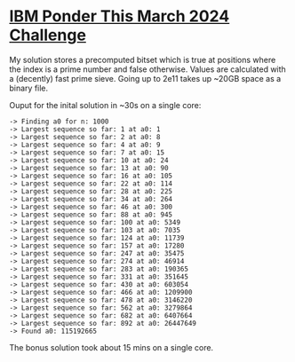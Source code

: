 # [IBM Ponder This March 2024 Challenge](https://research.ibm.com/haifa/ponderthis/challenges/March2024.html)

My solution stores a precomputed bitset which is true at positions where the index is a prime number and false otherwise. Values are calculated with a (decently) fast prime sieve. Going up to 2e11 takes up ~20GB space as a binary file.

Ouput for the inital solution in ~30s on a single core:
```
-> Finding a0 for n: 1000
-> Largest sequence so far: 1 at a0: 1
-> Largest sequence so far: 2 at a0: 8
-> Largest sequence so far: 4 at a0: 9
-> Largest sequence so far: 7 at a0: 15
-> Largest sequence so far: 10 at a0: 24
-> Largest sequence so far: 13 at a0: 90
-> Largest sequence so far: 16 at a0: 105
-> Largest sequence so far: 22 at a0: 114
-> Largest sequence so far: 28 at a0: 225
-> Largest sequence so far: 34 at a0: 264
-> Largest sequence so far: 46 at a0: 300
-> Largest sequence so far: 88 at a0: 945
-> Largest sequence so far: 100 at a0: 5349
-> Largest sequence so far: 103 at a0: 7035
-> Largest sequence so far: 124 at a0: 11739
-> Largest sequence so far: 157 at a0: 17280
-> Largest sequence so far: 247 at a0: 35475
-> Largest sequence so far: 274 at a0: 46914
-> Largest sequence so far: 283 at a0: 190365
-> Largest sequence so far: 331 at a0: 351645
-> Largest sequence so far: 430 at a0: 603054
-> Largest sequence so far: 466 at a0: 1209900
-> Largest sequence so far: 478 at a0: 3146220
-> Largest sequence so far: 562 at a0: 3279864
-> Largest sequence so far: 682 at a0: 6407664
-> Largest sequence so far: 892 at a0: 26447649
-> Found a0: 115192665
```

The bonus solution took about 15 mins on a single core.